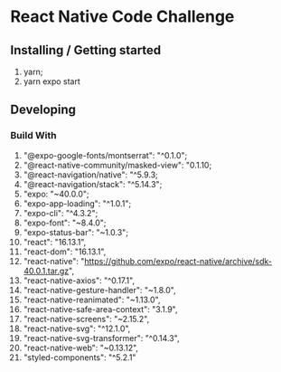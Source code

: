 # React Native Code Challenge

## Installing / Getting started

1. yarn;
2. yarn expo start

## Developing

### Build With

1.  "@expo-google-fonts/montserrat": "^0.1.0";
2.  "@react-native-community/masked-view": "0.1.10;
3.  "@react-navigation/native": "^5.9.3;
4.  "@react-navigation/stack": "^5.14.3";
5.  "expo: "~40.0.0";
6.  "expo-app-loading": "^1.0.1";
7.  "expo-cli": "^4.3.2";
8.  "expo-font": "~8.4.0";
9.  "expo-status-bar": "~1.0.3";
10. "react": "16.13.1",
11. "react-dom": "16.13.1",
12. "react-native": "https://github.com/expo/react-native/archive/sdk-40.0.1.tar.gz",
13. "react-native-axios": "^0.17.1",
14. "react-native-gesture-handler": "~1.8.0",
15. "react-native-reanimated": "~1.13.0",
16. "react-native-safe-area-context": "3.1.9",
17. "react-native-screens": "~2.15.2",
18. "react-native-svg": "^12.1.0",
19. "react-native-svg-transformer": "^0.14.3",
20. "react-native-web": "~0.13.12",
21. "styled-components": "^5.2.1"
